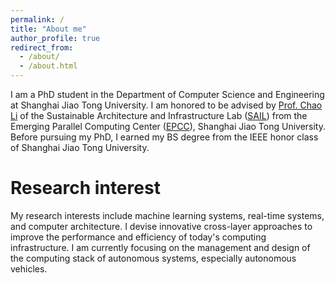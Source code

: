 ```yaml
---
permalink: /
title: "About me"
author_profile: true
redirect_from: 
  - /about/
  - /about.html
---
```


I am a PhD student in the Department of Computer Science and Engineering at Shanghai Jiao Tong University. I am honored to be advised by [Prof. Chao Li]([https://www.XXX.com/](https://www.cs.sjtu.edu.cn/~lichao/index.html)) of the Sustainable Architecture and Infrastructure Lab ([SAIL](https://www.cs.sjtu.edu.cn/sail/)) from the Emerging Parallel Computing Center ([EPCC](http://epcc.sjtu.edu.cn/en/index)), Shanghai Jiao Tong University. Before pursuing my PhD, I earned my BS degree from the IEEE honor class of Shanghai Jiao Tong University.

Research interest
======
My research interests include machine learning systems, real-time systems, and computer architecture. I devise innovative cross-layer approaches to improve the performance and efficiency of today's computing infrastructure. I am currently focusing on the management and design of the computing stack of autonomous systems, especially autonomous vehicles. 
